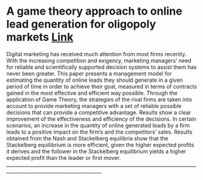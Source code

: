 # A game theory approach to online lead generation for oligopoly markets [Link](https://www.sciencedirect.com/science/article/abs/pii/S036083521830189X)
Digital marketing has received much attention from most firms recently. With the increasing competition and exigency, marketing managers’ need for reliable and scientifically supported decision systems to assist them has never been greater. This paper presents a management model for estimating the quantity of online leads they should generate in a given period of time in order to achieve their goal, measured in terms of contracts gained in the most effective and efficient way possible. Through the application of Game Theory, the strategies of the rival firms are taken into account to provide marketing managers with a set of reliable possible decisions that can provide a competitive advantage. Results show a clear improvement of the effectiveness and efficiency of the decisions. In certain scenarios, an increase in the quantity of online generated leads by a firm leads to a positive impact on the firm’s and the competitors’ sales. Results obtained from the Nash and Stackelberg equilibria show that the Stackelberg equilibrium is more efficient, given the higher expected profits it derives and the follower in the Stackelberg equilibrium yields a higher expected profit than the leader or first mover.   
            _____________________________________________________________________________________________________________________   

